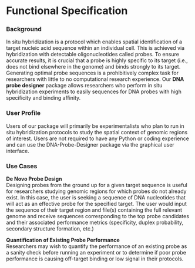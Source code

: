 # Functional Specification

### Background
In situ hybridization is a protocol which enables spatial identification of a target nucleic acid sequence within an individual cell. This is achieved via hybridization with detectable oligonucleotides called probes. To ensure accurate results, it is crucial that a probe is highly specific to its target (i.e., does not bind elsewhere in the genome) and binds strongly to its target. Generating optimal probe sequences is a prohibitively complex task for researchers with little to no computational research experience. Our **DNA probe designer** package allows researchers who perform in situ hybridization experiments to easily sequences for DNA probes with high specificity and binding affinity.

### User Profile
Users of our package will primarily be experimentalists who plan to run in situ hybridization protocols to study the spatial context of genomic regions of interest. Users are not required to have any Python or coding experience and can use the DNA-Probe-Designer package via the graphical user interface. 

### Use Cases
**De Novo Probe Design**<br>
Designing probes from the ground up for a given target sequence is useful for researchers studying genomic regions for which probes do not already exist. In this case, the user is seeking a sequence of DNA nucleotides that will act as an effective probe for the specified target. The user would input the sequence of their target region and file(s) containing the full relevant genome and receive sequences corresponding to the top probe candidates and their associated performance metrics (specificity, duplex probability, secondary structure formation, etc.)

**Quantification of Existing Probe Performance**<br>
Researchers may wish to quantify the performance of an existing probe as a sanity check before running an experiment or to determine if poor probe performance is causing off-target binding or low signal in their protocols.